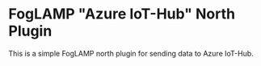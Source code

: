 # FogLAMP "Azure IoT-Hub" North Plugin

This is a simple FogLAMP north plugin for sending data to Azure IoT-Hub.
